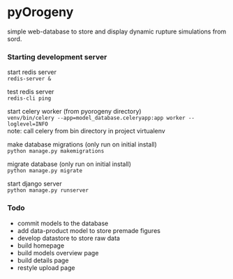 # pyOrogeny
simple web-database to store and display dynamic rupture simulations from sord. 


### Starting development server

start redis server <br>
``` redis-server & ```

test redis server <br>
``` redis-cli ping ```

start celery worker (from pyorogeny directory) <br>
``` venv/bin/celery --app=model_database.celeryapp:app worker --loglevel=INFO ```
<br>
note: call celery from bin directory in project virtualenv<br>

make database migrations (only run on initial install)<br>
``` python manage.py makemigrations ```<br>

migrate database (only run on initial install)<br>
``` python manage.py migrate ``` <br>

start django server <br>
``` python manage.py runserver ``` <br>


### Todo
* commit models to the database
* add data-product model to store premade figures
* develop datastore to store raw data
* build homepage
* build models overview page
* build details page
* restyle upload page	





